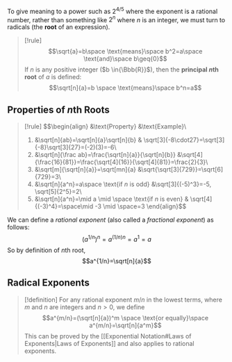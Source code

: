 To give meaning to a power such as $2^{4/5}$ where the exponent is a rational number, rather than something like $2^n$ where $n$ is an integer, we must turn to radicals (the **root** of an expression).

>[!rule]
>$$\sqrt{a}=b\space \text{means}\space b^2=a\space \text{and}\space b\geq{0}$$
>If $n$ is any positive integer ($b \in{\Bbb{R}}$), then the **principal $n$th root** of $a$ is defined:
>$$\sqrt[n]{a}=b \space \text{means}\space b^n=a$$

## Properties of $n$th Roots

>[!rule]
>$$\begin{align}
>&\text{Property} &\text{Example}\\
>1. &\sqrt[n]{ab}=\sqrt[n]{a}\sqrt[n]{b} & \sqrt[3]{-8\cdot27}=\sqrt[3]{-8}\sqrt[3]{27}=(-2)(3)=-6\\
>2. &\sqrt[n]{\frac ab}=\frac{\sqrt[n]{a}}{\sqrt[n]{b}} &\sqrt[4]{\frac{16}{81}}=\frac{\sqrt[4]{16}}{\sqrt[4]{81}}=\frac{2}{3}\\
>3. &\sqrt[m]{\sqrt[n]{a}}=\sqrt[mn]{a} &\sqrt{\sqrt[3]{729}}=\sqrt[6]{729}=3\\
>4. &\sqrt[n]{a^n}=a\space \text{if $n$ is odd} &\sqrt[3]{(-5)^3}=-5, \sqrt[5]{2^5}=2\\
>5. &\sqrt[n]{a^n}=\mid a \mid \space \text{if $n$ is even} & \sqrt[4]{(-3)^4}=\space\mid -3 \mid \space=3
>\end{align}$$ 

We can define a *rational exponent* (also called a *fractional exponent*) as follows:
$$(a^{1/n})^n=a^{(1/n)n}=a^1=a$$
So by definition of $n$th root,
$$a^{1/n}=\sqrt[n]{a}$$

## Radical Exponents
> [!definition]
> For any rational exponent $m/n$ in the lowest terms, where $m$ and $n$ are integers and $n>0$, we define
> $$a^{m/n}=(\sqrt[n]{a})^m \space \text{or equally}\space a^{m/n}=\sqrt[n]{a^m}$$
> This can be proved by the [[Exponential Notation#Laws of Exponents|Laws of Exponents]] and also applies to rational exponents.